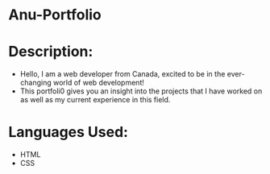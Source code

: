 # Anu-Portfolio

# Description:
- Hello, I am a web developer from Canada, excited to be in the ever-changing world of web development!
- This portfoli0 gives you an insight into the projects that I have worked on as well as my current experience in this field.

# Languages Used:
- HTML
- CSS

